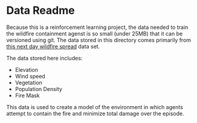 # Data Readme

Because this is a reinforcement learning project, the data needed to train the wildfire 
containment agenst is so small (under 25MB) that it can be versioned using git. The data 
stored in this directory comes primarily from 
[this next day wildfire spread](https://www.kaggle.com/datasets/fantineh/next-day-wildfire-spread) data set. 

The data stored here includes: 
- Elevation 
- Wind speed
- Vegetation
- Population Density
- Fire Mask 

This data is used to create a model of the environment in which agents attempt to contain the fire
and minimize total damage over the episode. 

